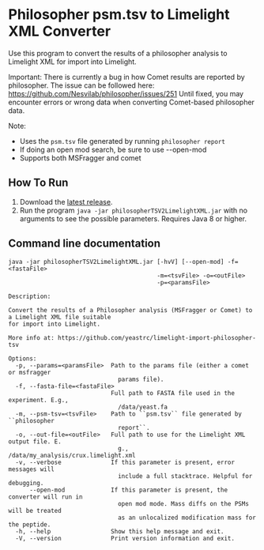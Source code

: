 Philosopher psm.tsv to Limelight XML Converter
===============================================

Use this program to convert the results of a philosopher analysis
to Limelight XML for import into Limelight.

Important: There is currently a bug in how Comet results are reported by philosopher. The issue can be
followed here: https://github.com/Nesvilab/philosopher/issues/251  Until fixed, you may encounter
errors or wrong data when converting Comet-based philosopher data.

Note:
- Uses the ``psm.tsv`` file generated by running ``philosopher report``
- If doing an open mod search, be sure to use --open-mod
- Supports both MSFragger and comet

How To Run
-------------
1. Download the [latest release](https://github.com/yeastrc/limelight-import-philosopher-tsv/releases).
2. Run the program ``java -jar philosopherTSV2LimelightXML.jar`` with no arguments to see the possible parameters. Requires Java 8 or higher.

Command line documentation
---------------------------

```
java -jar philosopherTSV2LimelightXML.jar [-hvV] [--open-mod] -f=<fastaFile>
                                          -m=<tsvFile> -o=<outFile>
                                          -p=<paramsFile>

Description:

Convert the results of a Philosopher analysis (MSFragger or Comet) to a Limelight XML file suitable
for import into Limelight.

More info at: https://github.com/yeastrc/limelight-import-philosopher-tsv

Options:
  -p, --params=<paramsFile>  Path to the params file (either a comet or msfragger
                               params file).
  -f, --fasta-file=<fastaFile>
                             Full path to FASTA file used in the experiment. E.g.,
                               /data/yeast.fa
  -m, --psm-tsv=<tsvFile>    Path to ``psm.tsv`` file generated by ``philosopher
                               report``.
  -o, --out-file=<outFile>   Full path to use for the Limelight XML output file. E.
                               g., /data/my_analysis/crux.limelight.xml
  -v, --verbose              If this parameter is present, error messages will
                               include a full stacktrace. Helpful for debugging.
      --open-mod             If this parameter is present, the converter will run in
                               open mod mode. Mass diffs on the PSMs will be treated
                               as an unlocalized modification mass for the peptide.
  -h, --help                 Show this help message and exit.
  -V, --version              Print version information and exit.
```
